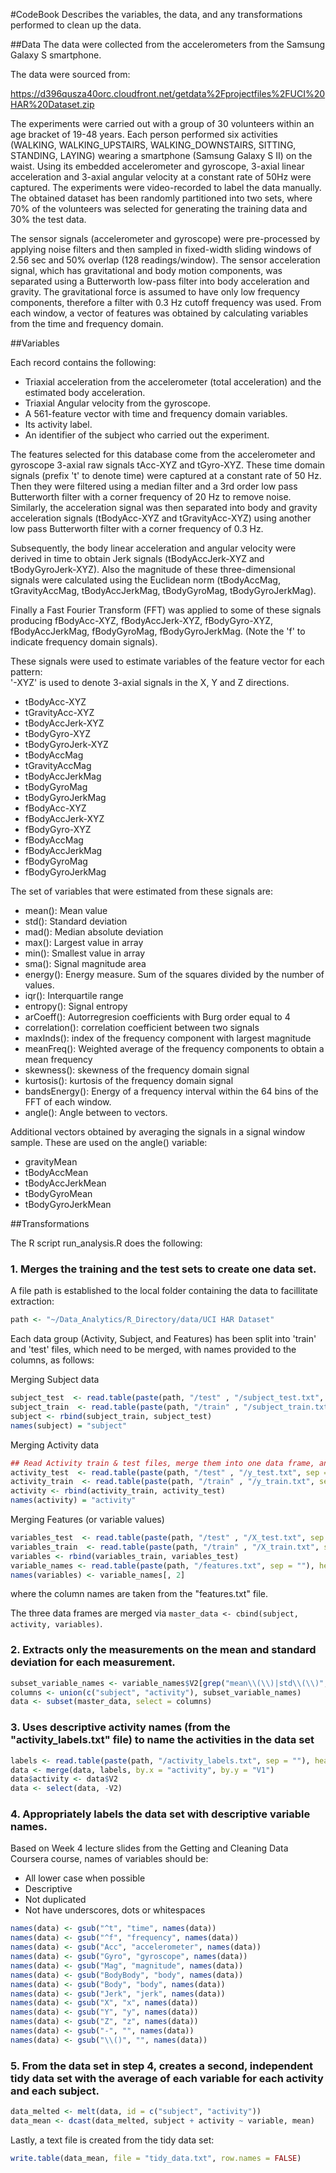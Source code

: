 #CodeBook
Describes the variables, the data, and any transformations performed to clean up the data.

##Data
The data were collected from the accelerometers from the Samsung Galaxy S smartphone. 

The data were sourced from:

<https://d396qusza40orc.cloudfront.net/getdata%2Fprojectfiles%2FUCI%20HAR%20Dataset.zip>

The experiments were carried out with a group of 30 volunteers within an age bracket of 19-48 years. Each person performed six activities (WALKING, WALKING_UPSTAIRS, WALKING_DOWNSTAIRS, SITTING, STANDING, LAYING) wearing a smartphone (Samsung Galaxy S II) on the waist. Using its embedded accelerometer and gyroscope, 3-axial linear acceleration and 3-axial angular velocity at a constant rate of 50Hz were captured. The experiments were video-recorded to label the data manually. The obtained dataset has been randomly partitioned into two sets, where 70% of the volunteers was selected for generating the training data and 30% the test data. 

The sensor signals (accelerometer and gyroscope) were pre-processed by applying noise filters and then sampled in fixed-width sliding windows of 2.56 sec and 50% overlap (128 readings/window). The sensor acceleration signal, which has gravitational and body motion components, was separated using a Butterworth low-pass filter into body acceleration and gravity. The gravitational force is assumed to have only low frequency components, therefore a filter with 0.3 Hz cutoff frequency was used. From each window, a vector of features was obtained by calculating variables from the time and frequency domain.

##Variables

Each record contains the following:

- Triaxial acceleration from the accelerometer (total acceleration) and the estimated body acceleration.
- Triaxial Angular velocity from the gyroscope. 
- A 561-feature vector with time and frequency domain variables. 
- Its activity label. 
- An identifier of the subject who carried out the experiment.

The features selected for this database come from the accelerometer and gyroscope 3-axial raw signals tAcc-XYZ and tGyro-XYZ. These time domain signals (prefix 't' to denote time) were captured at a constant rate of 50 Hz. Then they were filtered using a median filter and a 3rd order low pass Butterworth filter with a corner frequency of 20 Hz to remove noise. Similarly, the acceleration signal was then separated into body and gravity acceleration signals (tBodyAcc-XYZ and tGravityAcc-XYZ) using another low pass Butterworth filter with a corner frequency of 0.3 Hz. 

Subsequently, the body linear acceleration and angular velocity were derived in time to obtain Jerk signals (tBodyAccJerk-XYZ and tBodyGyroJerk-XYZ). Also the magnitude of these three-dimensional signals were calculated using the Euclidean norm (tBodyAccMag, tGravityAccMag, tBodyAccJerkMag, tBodyGyroMag, tBodyGyroJerkMag). 

Finally a Fast Fourier Transform (FFT) was applied to some of these signals producing fBodyAcc-XYZ, fBodyAccJerk-XYZ, fBodyGyro-XYZ, fBodyAccJerkMag, fBodyGyroMag, fBodyGyroJerkMag. (Note the 'f' to indicate frequency domain signals). 

These signals were used to estimate variables of the feature vector for each pattern:  
'-XYZ' is used to denote 3-axial signals in the X, Y and Z directions.

* tBodyAcc-XYZ
* tGravityAcc-XYZ
* tBodyAccJerk-XYZ
* tBodyGyro-XYZ
* tBodyGyroJerk-XYZ
* tBodyAccMag
* tGravityAccMag
* tBodyAccJerkMag
* tBodyGyroMag
* tBodyGyroJerkMag
* fBodyAcc-XYZ
* fBodyAccJerk-XYZ
* fBodyGyro-XYZ
* fBodyAccMag
* fBodyAccJerkMag
* fBodyGyroMag
* fBodyGyroJerkMag

The set of variables that were estimated from these signals are: 

* mean(): Mean value
* std(): Standard deviation
* mad(): Median absolute deviation 
* max(): Largest value in array
* min(): Smallest value in array
* sma(): Signal magnitude area
* energy(): Energy measure. Sum of the squares divided by the number of values. 
* iqr(): Interquartile range 
* entropy(): Signal entropy
* arCoeff(): Autorregresion coefficients with Burg order equal to 4
* correlation(): correlation coefficient between two signals
* maxInds(): index of the frequency component with largest magnitude
* meanFreq(): Weighted average of the frequency components to obtain a mean frequency
* skewness(): skewness of the frequency domain signal 
* kurtosis(): kurtosis of the frequency domain signal 
* bandsEnergy(): Energy of a frequency interval within the 64 bins of the FFT of each window.
* angle(): Angle between to vectors.

Additional vectors obtained by averaging the signals in a signal window sample. These are used on the angle() variable:

* gravityMean
* tBodyAccMean
* tBodyAccJerkMean
* tBodyGyroMean
* tBodyGyroJerkMean

##Transformations

The R script run_analysis.R does the following:

### 1. Merges the training and the test sets to create one data set.

A file path is established to the local folder containing the data to facillitate extraction:
````R
path <- "~/Data_Analytics/R_Directory/data/UCI HAR Dataset"
````

Each data group (Activity, Subject, and Features) has been split into 'train' and 'test' files, which need to be merged, with names provided to the columns, as follows:

Merging Subject data
````R
subject_test  <- read.table(paste(path, "/test" , "/subject_test.txt", sep = ""),header = FALSE)
subject_train  <- read.table(paste(path, "/train" , "/subject_train.txt", sep = ""),header = FALSE)
subject <- rbind(subject_train, subject_test)
names(subject) = "subject"
````

Merging Activity data
````R
## Read Activity train & test files, merge them into one data frame, and provide column names
activity_test  <- read.table(paste(path, "/test" , "/y_test.txt", sep = ""),header = FALSE)
activity_train  <- read.table(paste(path, "/train" , "/y_train.txt", sep = ""),header = FALSE)
activity <- rbind(activity_train, activity_test)
names(activity) = "activity"
````

Merging Features (or variable values)
````R
variables_test  <- read.table(paste(path, "/test" , "/X_test.txt", sep = ""),header = FALSE)
variables_train  <- read.table(paste(path, "/train" , "/X_train.txt", sep = ""),header = FALSE)
variables <- rbind(variables_train, variables_test)
variable_names <- read.table(paste(path, "/features.txt", sep = ""), header = FALSE)
names(variables) <- variable_names[, 2]
````
where the column names are taken from the "features.txt" file.

The three data frames are merged via `master_data <- cbind(subject, activity, variables)`.

### 2. Extracts only the measurements on the mean and standard deviation for each measurement. 

````R
subset_variable_names <- variable_names$V2[grep("mean\\(\\)|std\\(\\)", variable_names$V2)]
columns <- union(c("subject", "activity"), subset_variable_names)
data <- subset(master_data, select = columns)
````

### 3. Uses descriptive activity names (from the "activity_labels.txt" file) to name the activities in the data set

````R
labels <- read.table(paste(path, "/activity_labels.txt", sep = ""), header = FALSE)
data <- merge(data, labels, by.x = "activity", by.y = "V1")
data$activity <- data$V2
data <- select(data, -V2)
````

### 4. Appropriately labels the data set with descriptive variable names. 

Based on Week 4 lecture slides from the Getting and Cleaning Data Coursera course, names of variables should be:
- All lower case when possible
- Descriptive
- Not duplicated
- Not have underscores, dots or whitespaces

````R
names(data) <- gsub("^t", "time", names(data))
names(data) <- gsub("^f", "frequency", names(data))
names(data) <- gsub("Acc", "accelerometer", names(data))
names(data) <- gsub("Gyro", "gyroscope", names(data))
names(data) <- gsub("Mag", "magnitude", names(data))
names(data) <- gsub("BodyBody", "body", names(data))
names(data) <- gsub("Body", "body", names(data))
names(data) <- gsub("Jerk", "jerk", names(data))
names(data) <- gsub("X", "x", names(data))
names(data) <- gsub("Y", "y", names(data))
names(data) <- gsub("Z", "z", names(data))
names(data) <- gsub("-", "", names(data))
names(data) <- gsub("\\()", "", names(data))
````

### 5. From the data set in step 4, creates a second, independent tidy data set with the average of each variable for each activity and each subject.

````R
data_melted <- melt(data, id = c("subject", "activity"))
data_mean <- dcast(data_melted, subject + activity ~ variable, mean)
````

Lastly, a text file is created from the tidy data set:

````R
write.table(data_mean, file = "tidy_data.txt", row.names = FALSE)
````
